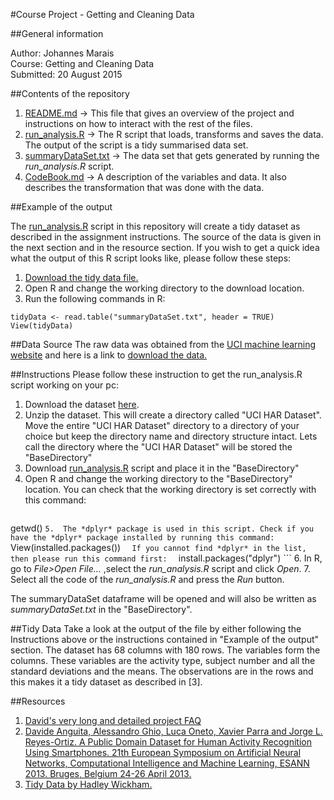 #Course Project - Getting and Cleaning Data

##General information

Author: Johannes Marais  
Course: Getting and Cleaning Data  
Submitted: 20 August 2015  

##Contents of the repository
1. [README.md](https://github.com/maraisj/GettingAndCleaningDataProject/blob/master/README.md) -> This file that gives an overview of the project and instructions on how to interact with the rest of the files.
2. [run_analysis.R](https://github.com/maraisj/GettingAndCleaningDataProject/blob/master/run_analysis.R) -> The R script that loads, transforms and saves the data. The output of the script is a tidy summarised data set.
3. [summaryDataSet.txt](https://github.com/maraisj/GettingAndCleaningDataProject/blob/master/summaryDataSet.txt) -> The data set that gets generated by running the *run_analysis.R* script.
4. [CodeBook.md](https://github.com/maraisj/GettingAndCleaningDataProject/blob/master/CodeBook.md) -> A description of the variables and data. It also describes the transformation that was done with the data.

##Example of the output

The [run_analysis.R](https://github.com/maraisj/GettingAndCleaningDataProject/blob/master/run_analysis.R) script in this repository will create a tidy dataset as described in the assignment instructions. The source of the data is given in the next section and in the resource section. If you wish to get a quick idea what the output of this R script looks like, please follow these steps:  

1. [Download the tidy data file.](https://github.com/maraisj/GettingAndCleaningDataProject/blob/master/summaryDataSet.txt)  
2. Open R and change the working directory to the download location.  
3. Run the following commands in R:  
```
tidyData <- read.table("summaryDataSet.txt", header = TRUE) 
View(tidyData)
```  

   
##Data Source
The raw data was obtained from the  [UCI machine learning website](http://archive.ics.uci.edu/ml/datasets/Human+Activity+Recognition+Using+Smartphones) and here is a link to [download the data.](https://d396qusza40orc.cloudfront.net/getdata%2Fprojectfiles%2FUCI%20HAR%20Dataset.zip) 

##Instructions
Please follow these instruction to get the run_analysis.R script working on your pc:  

1.  Download the dataset [here](https://d396qusza40orc.cloudfront.net/getdata%2Fprojectfiles%2FUCI%20HAR%20Dataset.zip). 
2.  Unzip the dataset. This will create a directory called "UCI HAR Dataset". Move the entire "UCI HAR Dataset" directory to a directory of your choice but keep the directory name and directory structure intact. Lets call the directory where the "UCI HAR Dataset" will be stored the "BaseDirectory"
3.  Download [run_analysis.R](https://github.com/maraisj/GettingAndCleaningDataProject/blob/master/run_analysis.R) script and place it in the "BaseDirectory"
4.  Open R and change the working directory to the "BaseDirectory" location. You can check that the working directory is set correctly with this command:  
    ```
getwd()
    ```
5.  The *dplyr* package is used in this script. Check if you have the *dplyr* package installed by running this command:  
    ```
View(installed.packages())
    ```  
If you cannot find *dplyr* in the list, then please run this command first:  
    ```
install.packages("dplyr")
    ```
6.  In R, go to *File>Open File...* ,select the *run_analysis.R* script and click *Open*.
7.  Select all the code of the *run_analysis.R* and press the *Run* button.

The summaryDataSet dataframe will be opened and will also be written as *summaryDataSet.txt* in the "BaseDirectory".

##Tidy Data
Take a look at the output of the file by either following the Instructions above or the instructions contained in "Example of the output" section. The dataset has 68 columns with 180 rows. The variables form the columns. These variables are the activity type, subject number and all the standard deviations and the means. The observations are in the rows and this makes it a tidy dataset as described in [3].

##Resources
1. [David's very long and detailed project FAQ](https://class.coursera.org/getdata-031/forum/thread?thread_id=28)  
2. [Davide Anguita, Alessandro Ghio, Luca Oneto, Xavier Parra and Jorge L. Reyes-Ortiz. A Public Domain Dataset for Human Activity Recognition Using Smartphones. 21th European Symposium on Artificial Neural Networks, Computational Intelligence and Machine Learning, ESANN 2013. Bruges, Belgium 24-26 April 2013.](http://archive.ics.uci.edu/ml/datasets/Human+Activity+Recognition+Using+Smartphones)
3. [Tidy Data by Hadley Wickham.](http://vita.had.co.nz/papers/tidy-data.pdf)